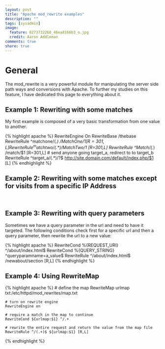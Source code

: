 ```yaml
---
layout: post
title: "Apache mod_rewrite examples"
description: ""
tags: [sysadmin]
image:
  feature: 8273732260_46ea8166b3_o.jpg
  credit: Aaron Addleman
comments: true
share: true
---
```



# General

The mod_rewrite is a very powerful module for manipulating the server side path ways and conversions with Apache. To further my studies on this feature, I have dedicated this page to everything about it.

## Example 1: Rewriting with some matches
My first example is composed of a very basic transformation from one value to another.

{% highlight apache %}
    RewriteEngine On
    RewriteBase /thebase
    RewriteRule ^matchone/(.*) /MatchOne/$1 [R=301,L]
    RewriteRule ^matchtwo/(.*) /MatchTwo/$1 [R=301,L]
    RewriteRule ^Match/(.*) /match/$1 [R=301,L]
    # send anyone going target_a, redirect to to target_b
    RewriteRule ^target_a/(.*)/?$ http://site.domain.com/default/index.php/$1 [L]
{% endhighlight %}

## Example 2: Rewriting with some matches except for visits from a specific IP Address
 

## Example 3: Rewriting with query parameters

Sometimes we have a query parameter in the url and need to have it targeted. The following conditions check first for a specific url and then a query parameter, then rewrite the url to a new value:

{% highlight apache %}
    RewriteCond %{REQUEST_URI} ^/about/index.html$
    RewriteCond %{QUERY_STRING} ^queryparamname=a_value$
    RewriteRule ^/about/index.html$ /newabout/section [R,L]
{% endhighlight %}

## Example 4: Using RewriteMap

{% highlight apache %}
    # define the map
    RewriteMap urlmap txt:/etc/httpd/mod_rewrites/map.txt

    # turn on rewrite engine
    RewriteEngine on

    # require a match in the map to continue
    RewriteCond ${urlmap:$1} ^/.+

    # rewrite the entire request and return the value from the map file
    RewriteRule ^/(.+)$ ${urlmap:$1} [R,L]
{% endhighlight %}
